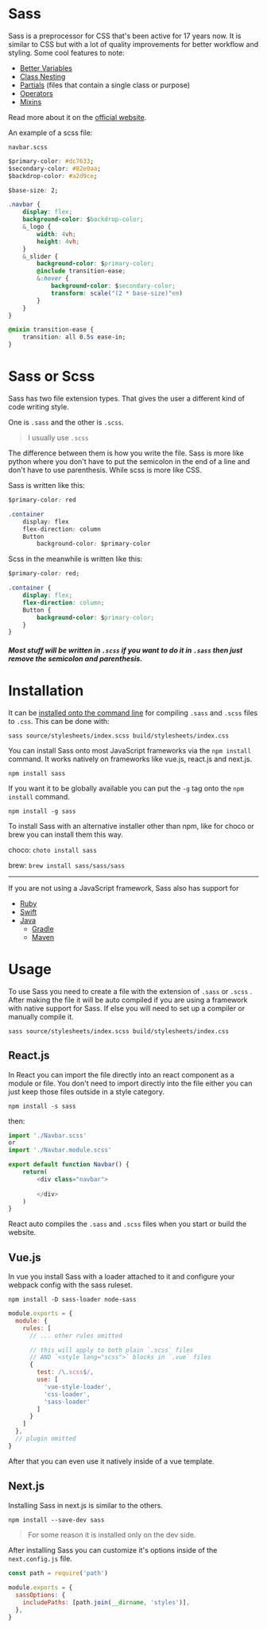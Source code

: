 # Sass

Sass is a preprocessor for CSS that's been active for 17 years now. It is similar to CSS but with a lot of quality improvements for better workflow and styling.
Some cool features to note:
* [Better Variables](sass/variables)
* [Class Nesting]()
* [Partials](Sass/Partials) (files that contain a single class or purpose)
* [Operators](Sass/Operators)
* [Mixins](Sass/Mixins)

Read more about it on the [official website](https://sass-lang.com/).

An example of a scss file:

`navbar.scss`
```css
$primary-color: #dc7633;
$secondary-color: #82e0aa;
$backdrop-color: #a2d9ce;

$base-size: 2;

.navbar {
	display: flex;
	background-color: $backdrop-color;
	&_logo {
		width: 4vh;
		height: 4vh;
	}
	&_slider {
		background-color: $primary-color;
		@include transition-ease;
		&:hover {
			background-color: $secondary-color;
			transform: scale("(2 * base-size)"em)
		}
	}
}

@mixin transition-ease {
	transition: all 0.5s ease-in;
}
```

# Sass or Scss

Sass has two file extension types. That gives the user a different kind of code writing style.

One is `.sass` and the other is `.scss`.

> I usually use `.scss` 

The difference between them is how you write the file. Sass is more like python where you don't have to put the semicolon in the end of a line and don't have to use parenthesis. While scss is more like CSS.

Sass is written like this:

```css
$primary-color: red

.container
	display: flex
	flex-direction: column
	Button
		background-color: $primary-color
```

Scss in the meanwhile is written like this:

```css
$primary-color: red;

.container {
	display: flex;
	flex-direction: column;
	Button {
		background-color: $primary-color;
	}
}
```

##### Most stuff will be written in `.scss` if you want to do it in `.sass` then just remove the semicolon and parenthesis.
# Installation

It can be [installed onto the command line](https://github.com/sass/dart-sass/releases/tag/1.69.5) for compiling `.sass` and `.scss` files to `.css`.
This can be done with:

`sass source/stylesheets/index.scss build/stylesheets/index.css`

You can install Sass onto most JavaScript frameworks via the `npm install` command. It works natively on frameworks like vue.js, react.js and next.js.

`npm install sass`

If you want it to be globally available you can put the `-g` tag onto the `npm install` command.

`npm install -g sass`

To install Sass with an alternative installer other than npm, like for choco or brew you can install them this way.

choco:
`choto install sass`

brew:
`brew install sass/sass/sass`

---

If you are not using a JavaScript framework, Sass also has support for
* [Ruby](https://github.com/sass-contrib/sass-embedded-host-ruby#readme)
* [Swift](https://github.com/johnfairh/swift-sass#readme)
* [Java](https://mvnrepository.com/artifact/de.larsgrefer.sass)
	* [Gradle](https://docs.freefair.io/gradle-plugins/current/reference/#_embedded_sass)
	* [Maven](https://github.com/HebiRobotics/sass-cli-maven-plugin)

# Usage

To use Sass you need to create a file with the extension of `.sass` or `.scss` . 
After making the file it will be auto compiled if you are using a framework with native support for Sass. If else you will need to set up a compiler or manually compile it.

`sass source/stylesheets/index.scss build/stylesheets/index.css`

## React.js

In React you can import the file directly into an react component as a module or file. You don't need to import directly into the file either you can just keep those files outside in a style category.

`npm install -s sass`

then:

```js
import './Navbar.scss'
or
import './Navbar.module.scss'

export default function Navbar() {
	return(
		<div class="navbar">
			
		</div>
	)
}

```

React auto compiles the `.sass` and `.scss` files when you start or build the website.
## Vue.js

In vue you install Sass with a loader attached to it and configure your webpack config with the sass ruleset.

`npm install -D sass-loader node-sass`

```js
module.exports = {
  module: {
    rules: [
      // ... other rules omitted

      // this will apply to both plain `.scss` files
      // AND `<style lang="scss">` blocks in `.vue` files
      {
        test: /\.scss$/,
        use: [
          'vue-style-loader',
          'css-loader',
          'sass-loader'
        ]
      }
    ]
  },
  // plugin omitted
}
```

After that you can even use it natively inside of a vue template.
## Next.js

Installing Sass in next.js is similar to the others.

`npm install --save-dev sass`

> For some reason it is installed only on the dev side.


After installing Sass you can customize it's options inside of the `next.config.js` file.

```js
const path = require('path')
 
module.exports = {
  sassOptions: {
    includePaths: [path.join(__dirname, 'styles')],
  },
}
```